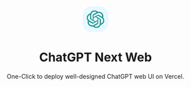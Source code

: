 <div align="center">
<img src="./docs/images/icon.svg" alt="icon"/>

<h1 align="center">ChatGPT Next Web</h1>


One-Click to deploy well-designed ChatGPT web UI on Vercel.

